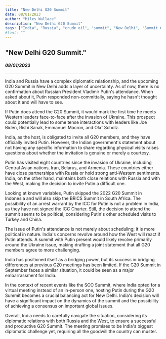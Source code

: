 ```yaml
---
title: "New Delhi G20 Summit"
date: 08/01/2023
author: "Miles Wallace"
description: "New Delhi G20 Summit"
tags: ["India", "Russia", "crude oil", "summit", "New Delhi", "Summit G20", "Putin", "Biden", "Sanak", "Macron", "Scholz", "Ukraine", "Western leaders", "Iran", "Belarus", "Armenia", "Indonesia", "BRICS", "South Africa", "SCO",  ]
#font: ""
---
```

## "New Delhi G20 Summit."
#### _08/01/2023_  
____
India and Russia have a complex diplomatic relationship, and the upcoming G20 Summit in New Delhi adds a layer of uncertainty. As of now, there is no confirmation about Russian President Vladimir Putin's attendance. When asked about it, Putin responded non-committally, saying he hasn't thought about it and will have to see.

If Putin does attend the G20 Summit, it would mark the first time he meets Western leaders face-to-face after the invasion of Ukraine. This prospect could potentially lead to some tense interactions with leaders like Joe Biden, Rishi Sanak, Emmanuel Macron, and Olaf Scholz.

India, as the host, is obligated to invite all G20 members, and they have officially invited Putin. However, the Indian government's statement about not having any specific information to share regarding physical visits raises questions about whether the invitation is genuine or merely a courtesy.

Putin has visited eight countries since the invasion of Ukraine, including Central Asian nations, Iran, Belarus, and Armenia. These countries either have close partnerships with Russia or hold strong anti-Western sentiments. India, on the other hand, maintains both close relations with Russia and with the West, making the decision to invite Putin a difficult one.

Looking at known variables, Putin skipped the 2022 G20 Summit in Indonesia and will also skip the BRICS Summit in South Africa. The possibility of an arrest warrant by the ICC for Putin is not a problem in India, as they have not signed the ICC Charter. Still, the decision to attend the summit seems to be political, considering Putin's other scheduled visits to Turkey and China.

The issue of Putin's attendance is not merely about scheduling; it is more political in nature. India's concerns revolve around how the West will react if Putin attends. A summit with Putin present would likely revolve primarily around the Ukraine issue, making drafting a joint statement that all G20 members agree to more challenging.

India has positioned itself as a bridging power, but its success in bridging differences at previous G20 meetings has been limited. If the G20 Summit in September faces a similar situation, it could be seen as a major embarrassment for India.

In the context of recent events like the SCO Summit, where India opted for a virtual meeting instead of an in-person one, hosting Putin during the G20 Summit becomes a crucial balancing act for New Delhi. India's decision will have a significant impact on the dynamics of the summit and the possibility of achieving a consensus on important global issues.

Overall, India needs to carefully navigate the situation, considering its diplomatic relations with both Russia and the West, to ensure a successful and productive G20 Summit. The meeting promises to be India's biggest diplomatic challenge yet, requiring all the goodwill the country can muster.
